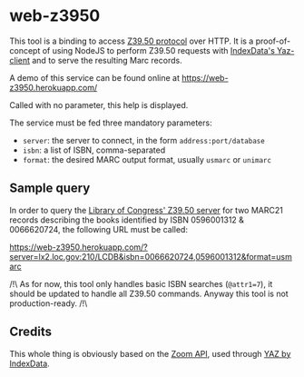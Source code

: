 # web-z3950

This tool is a binding to access [Z39.50 protocol](https://www.niso.org/publications/ansiniso-z3950-2003-s2014)
over HTTP. It is a proof-of-concept of using NodeJS to perform Z39.50 requests
with [IndexData's Yaz-client](https://www.indexdata.com/resources/software/yaz/)
and to serve the resulting Marc records.

A demo of this service can be found online at <https://web-z3950.herokuapp.com/>

Called with no parameter, this help is displayed.

The service must be fed three mandatory parameters:
* `server`: the server to connect, in the form `address:port/database`
* `isbn`: a list of ISBN, comma-separated
* `format`: the desired MARC output format, usually `usmarc` or `unimarc`

## Sample query

In order to query the [Library of Congress' Z39.50 server](https://www.loc.gov/z3950/lcserver.html)
for two MARC21 records describing the books identified by ISBN 0596001312 &
0066620724, the following URL must be called:

<https://web-z3950.herokuapp.com/?server=lx2.loc.gov:210/LCDB&isbn=0066620724,0596001312&format=usmarc>

/!\ As for now, this tool only handles basic ISBN searches (`@attr1=7`), it
should be updated to handle all Z39.50 commands. Anyway this tool is not production-ready. /!\

## Credits

This whole thing is obviously based on the [Zoom API](http://zoom.z3950.org/), used
through [YAZ by IndexData](https://www.indexdata.com/resources/software/yaz/).
